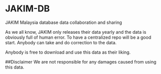 # JAKIM-DB
JAKIM Malaysia database data collaboration and sharing

As we all know, JAKIM only releases their data yearly and the data is obviously full of human error. To have a centralized repo will be a good start. Anybody can take and do correction to the data. 

Anybody is free to download and use this data as their liking. 

##Disclaimer
We are not responsible for any damages caused from using this data. 
